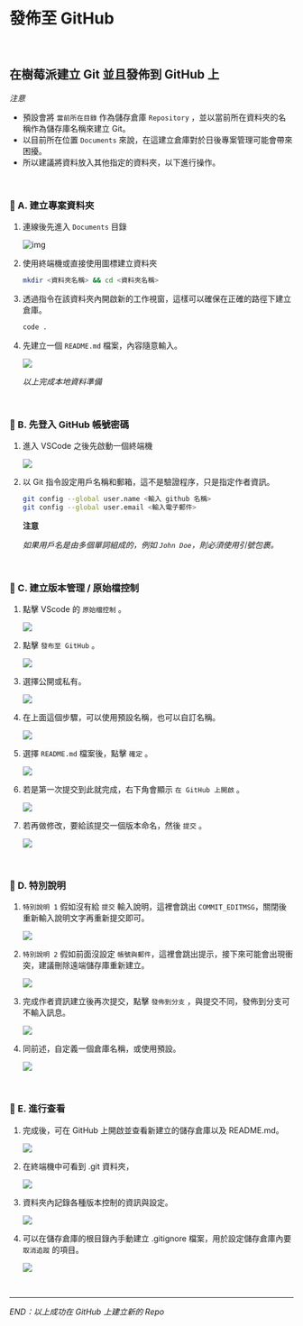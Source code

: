 # 發佈至 GitHub

<br>

## 在樹莓派建立 Git 並且發佈到 GitHub 上

_注意_

- 預設會將 `當前所在目錄` 作為儲存倉庫 `Repository` ，並以當前所在資料夾的名稱作為儲存庫名稱來建立 Git。
- 以目前所在位置 `Documents` 來說，在這建立倉庫對於日後專案管理可能會帶來困擾。
- 所以建議將資料放入其他指定的資料夾，以下進行操作。

<br>

### 📌 A. 建立專案資料夾

1. 連線後先進入 `Documents` 目錄

   ![img](images/img_11.png)
   
2. 使用終端機或直接使用圖標建立資料夾

   ```bash
   mkdir <資料夾名稱> && cd <資料夾名稱>
   ```

3. 透過指令在該資料夾內開啟新的工作視窗，這樣可以確保在正確的路徑下建立倉庫。

   ```bash
   code .
   ```

4. 先建立一個 `README.md` 檔案，內容隨意輸入。
   
   ![](images/img_12.png)

   _以上完成本地資料準備_

<br>



### 📌 B. 先登入 GitHub 帳號密碼

1. 進入 VSCode 之後先啟動一個終端機
   
   ![](images/img_21.png)

2. 以 Git 指令設定用戶名稱和郵箱，這不是驗證程序，只是指定作者資訊。

   ```bash
   git config --global user.name <輸入 github 名稱>
   git config --global user.email <輸入電子郵件>
   ```

   **注意**
   
   _如果用戶名是由多個單詞組成的，例如 `John Doe`，則必須使用引號包裹。_


<br>

### 📌 C. 建立版本管理 / 原始檔控制


1. 點擊 VScode 的 `原始檔控制` 。
   
   ![](images/img_13.png)
   
2. 點擊 `發布至 GitHub` 。
   
   ![](images/img_14.png)


3. 選擇公開或私有。

   ![](images/img_16.png)

4. 在上面這個步驟，可以使用預設名稱，也可以自訂名稱。

   ![](images/img_15.png)

5. 選擇 `README.md` 檔案後，點擊 `確定` 。
   
      ![](images/img_17.png)
  
6. 若是第一次提交到此就完成，右下角會顯示 `在 GitHub 上開啟` 。

   ![](images/img_62.png)

7. 若再做修改，要給該提交一個版本命名，然後 `提交` 。

      ![](images/img_18.png)

<br>

### 📌 D. 特別說明

1. `特別說明 1` 假如沒有給 `提交` 輸入說明，這裡會跳出 `COMMIT_EDITMSG`，關閉後重新輸入說明文字再重新提交即可。

   ![](images/img_63.png)

2. `特別說明 2` 假如前面沒設定 `帳號與郵件`，這裡會跳出提示，接下來可能會出現衝突，建議刪除遠端儲存庫重新建立。
   
   ![](images/img_19.png)

3. 完成作者資訊建立後再次提交，點擊 `發佈到分支` ，與提交不同，發佈到分支可不輸入訊息。
    
      ![](images/img_20.png)

4. 同前述，自定義一個倉庫名稱，或使用預設。
    
    ![](images/img_16.png)


<br>

### 📌 E. 進行查看


1. 完成後，可在 GitHub 上開啟並查看新建立的儲存倉庫以及 README.md。

      ![](images/img_22.png)


2. 在終端機中可看到 .git 資料夾，

      ![](images/img_23.png)

3. 資料夾內記錄各種版本控制的資訊與設定。

   ![](images/img_64.png)

4. 可以在儲存倉庫的根目錄內手動建立 .gitignore 檔案，用於設定儲存倉庫內要 `取消追蹤` 的項目。
    
    ![](images/img_24.png)

<br>

---

_END：以上成功在 GitHub 上建立新的 Repo_
